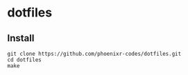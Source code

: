 # dotfiles

## Install

```shell
git clone https://github.com/phoenixr-codes/dotfiles.git
cd dotfiles
make
```
